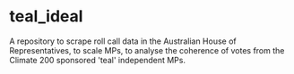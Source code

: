 # teal_ideal
A repository to scrape roll call data in the Australian House of Representatives, to scale MPs, to analyse the coherence of votes from the Climate 200 sponsored 'teal' independent MPs.
